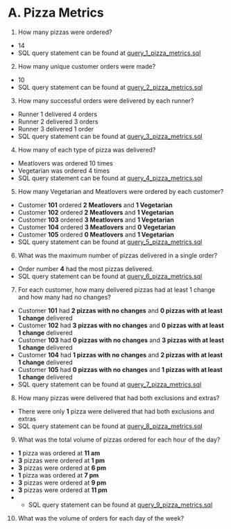 # A. Pizza Metrics
1. How many pizzas were ordered?

- 14
- SQL query statement can be found at [query_1_pizza_metrics.sql](query_1_pizza_metrics.sql)

2. How many unique customer orders were made?

- 10
- SQL query statement can be found at [query_2_pizza_metrics.sql](query_2_pizza_metrics.sql)

3. How many successful orders were delivered by each runner?

- Runner 1 delivered 4 orders
- Runner 2 delivered 3 orders
- Runner 3 delivered 1 order
- SQL query statement can be found at [query_3_pizza_metrics.sql](query_3_pizza_metrics.sql)

4. How many of each type of pizza was delivered?

- Meatlovers was ordered 10 times
- Vegetarian was ordered 4 times
- SQL query statement can be found at [query_4_pizza_metrics.sql](query_4_pizza_metrics.sql)

5. How many Vegetarian and Meatlovers were ordered by each customer?

- Customer **101** ordered **2 Meatlovers** and **1 Vegetarian**
- Customer **102** ordered **2 Meatlovers** and **1 Vegetarian** 
- Customer **103** ordered **3 Meatlovers** and **1 Vegetarian** 
- Customer **104** ordered **3 Meatlovers** and **0 Vegetarian** 
- Customer **105** ordered **0 Meatlovers** and **1 Vegetarian**  
- SQL query statement can be found at [query_5_pizza_metrics.sql](query_5_pizza_metrics.sql)

6. What was the maximum number of pizzas delivered in a single order?

- Order number **4** had the most pizzas delivered.
- SQL query statement can be found at [query_6_pizza_metrics.sql](query_6_pizza_metrics.sql)

7. For each customer, how many delivered pizzas had at least 1 change and how many had no changes?

- Customer **101** had **2 pizzas with no changes** and **0 pizzas with at least 1 change** delivered
- Customer **102** had **3 pizzas with no changes** and **0 pizzas with at least 1 change** delivered
- Customer **103** had **0 pizzas with no changes** and **3 pizzas with at least 1 change** delivered
- Customer **104** had **1 pizzas with no changes** and **2 pizzas with at least 1 change** delivered
- Customer **105** had **0 pizzas with no changes** and **1 pizzas with at least 1 change** delivered
- SQL query statement can be found at [query_7_pizza_metrics.sql](query_7_pizza_metrics.sql)

8. How many pizzas were delivered that had both exclusions and extras?

- There were only **1** pizza were delivered that had both exclusions and extras
- SQL query statement can be found at [query_8_pizza_metrics.sql](query_8_pizza_metrics.sql)

9. What was the total volume of pizzas ordered for each hour of the day?

- **1** pizza was ordered at **11 am**
- **3** pizzas were ordered at **1 pm**
- **3** pizzas were ordered at **6 pm**
- **1** pizza was ordered at **7 pm**
- **3** pizzas were ordered at **9 pm**
- **3** pizzas were ordered at **11 pm**
- - SQL query statement can be found at [query_9_pizza_metrics.sql](query_9_pizza_metrics.sql)
10. What was the volume of orders for each day of the week?